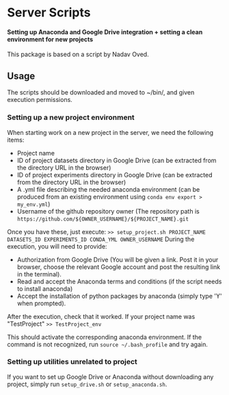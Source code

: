 # Server Scripts
#### Setting up Anaconda and Google Drive integration + setting a clean environment for new projects

This package is based on a script by Nadav Oved.

## Usage
The scripts should be downloaded and moved to ~/bin/, and given execution permissions.

### Setting up a new project environment
When starting work on a new project in the server, we need the following items:
  - Project name
  - ID of project datasets directory in Google Drive (can be extracted from the directory URL in the browser)
  - ID of project experiments directory in Google Drive (can be extracted from the directory URL in the browser)
  - A .yml file describing the needed anaconda environment (can be produced from an existing environment using `conda env export > my_env.yml`)
  - Username of the github repository owner (The repository path is `https://github.com/${OWNER_USERNAME}/${PROJECT_NAME}.git`

Once you have these, just execute:
  `>> setup_project.sh PROJECT_NAME DATASETS_ID EXPERIMENTS_ID CONDA_YML OWNER_USERNAME`
During the execution, you will need to provide:
  - Authorization from Google Drive (You will be given a link. Post it in your browser, choose the relevant Google account and post the resulting link in the terminal).
  - Read and accept the Anaconda terms and conditions (if the script needs to install anaconda)
  - Accept the installation of python packages by anaconda (simply type 'Y' when prompted).
 
After the execution, check that it worked. If your project name was "TestProject"
  `>> TestProject_env`
 
 This should activate the corresponding anaconda environment. If the command is not recognized, run `source ~/.bash_profile` and try again.
 
 ### Setting up utilities unrelated to project
 If you want to set up Google Drive or Anaconda without downloading any project, simply run `setup_drive.sh` or `setup_anaconda.sh`.
